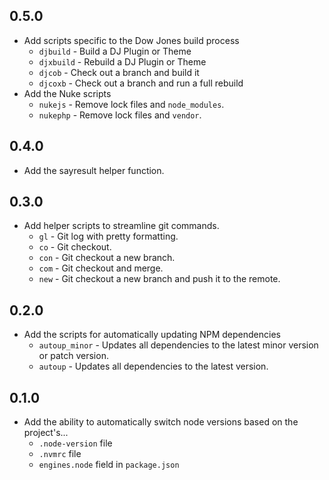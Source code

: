 ## 0.5.0
- Add scripts specific to the Dow Jones build process
  - `djbuild` - Build a DJ Plugin or Theme
  - `djxbuild` - Rebuild a DJ Plugin or Theme
  - `djcob` - Check out a branch and build it
  - `djcoxb` - Check out a branch and run a full rebuild
- Add the Nuke scripts
  - `nukejs` - Remove lock files and `node_modules`.
  - `nukephp` - Remove lock files and `vendor`.

## 0.4.0
- Add the sayresult helper function.

## 0.3.0
- Add helper scripts to streamline git commands.
  - `gl` - Git log with pretty formatting.
  - `co` - Git checkout.
  - `con` - Git checkout a new branch.
  - `com` - Git checkout and merge.
  - `new` - Git checkout a new branch and push it to the remote.

## 0.2.0
- Add the scripts for automatically updating NPM dependencies
  - `autoup_minor` - Updates all dependencies to the latest minor version or patch version.
  - `autoup` - Updates all dependencies to the latest version.

## 0.1.0
- Add the ability to automatically switch node versions based on the project's...
  - `.node-version` file
  - `.nvmrc` file
  - `engines.node` field in `package.json`
